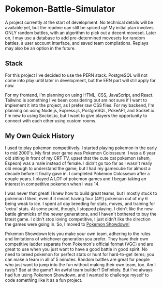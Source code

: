 # Pokemon-Battle-Simulator

A project currently at the start of development. No technical details will be available yet, but the readme can still be spiced up! My initial plan involves ONLY random battles, with an algorithm to pick out a decent moveset. Later on, I may use a database to add pre-determined movesets for random battles, a user account interface, and saved team compilations. Replays may also be an option in the future.

## Stack

For this project I've decided to use the PERN stack. PostgreSQL will not come into play until later in development, but the ERN part will still apply for now.

For my frontend, I'm planning on using HTML, CSS, JavaScript, and React. Tailwind is something I've been considering but am not sure if I want to implement it into the project, as I prefer raw CSS files.
For my backend, I'm planning on using Node.js, Express.js, PostgreSQL, PokeAPI, and Socket.io. I'm new to using Socket.io, but I want to give players the opportunity to connect with each other using custom rooms.

## My Own Quick History

I used to play pokemon competitively. I started playing pokemon in the early to mid 2000's. My first ever game was Pokemon Colosseum. I was a 6 year old sitting in front of my CRT TV, upset that the cute cat pokemon (ahem, Espeon) was a male instead of female. I didn't go too far as I wasn't really old enough to understand the game, but I had my gamecube for almost a decade before it finally gave in. I completed Pokemon Colosseum after a couple years. I played A LOT of pokemon games and I began taking an interest in competitive pokemon when I was 14.

I was never that great! I knew how to build great teams, but I mostly stuck to pokemon I liked, even if it meant having four (4!!!) pokemon out of my 6 being weak to ice. I spent all day breeding for stats, moves, and training for 'extra' stats. At some point, though, I stopped playing. I didn't like the new battle gimmicks of the newer generations, and I haven't bothered to buy the latest game. I didn't stop loving competitive, I just didn't like the direction the games were going in. So, I moved to [Pokemon Showdown!](https://play.pokemonshowdown.com/)

Pokemon Showdown lets you make your own team, adhering to the rules and limitations of whichever generation you prefer. They have their own competitive ladder separate from Pokemon's official format (VGC) and are great to use when you just want to have a good battle in good spirit. No need to breed pokemon for perfect stats or hunt for hard-to-get items; you can make a team in all of 5 minutes. Random battles are great for people who just want to jump into the fun without making their own team, too. Am I rusty? Bad at the game? An awful team builder? Definitely. But I've always had fun using Pokemon Showdown, and I wanted to challenge myself to code something like it as a fun project.
